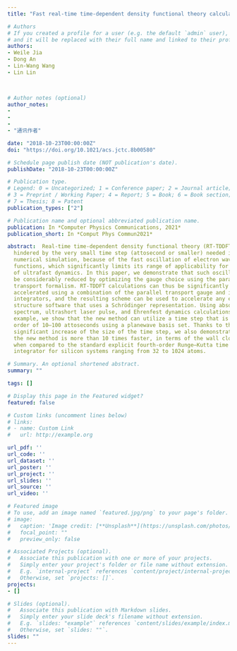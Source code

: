 ```yaml
---
title: "Fast real-time time-dependent density functional theory calculations with the parallel transport gauge"

# Authors
# If you created a profile for a user (e.g. the default `admin` user), write the username (folder name) here 
# and it will be replaced with their full name and linked to their profile.
authors:
- Weile Jia    
- Dong An
- Lin-Wang Wang
- Lin Lin


 
# Author notes (optional)
author_notes:
-  
- 
- 
- "通讯作者"

date: "2018-10-23T00:00:00Z"
doi: "https://doi.org/10.1021/acs.jctc.8b00580"

# Schedule page publish date (NOT publication's date).
publishDate: "2018-10-23T00:00:00Z"

# Publication type.
# Legend: 0 = Uncategorized; 1 = Conference paper; 2 = Journal article;
# 3 = Preprint / Working Paper; 4 = Report; 5 = Book; 6 = Book section;
# 7 = Thesis; 8 = Patent
publication_types: ["2"]

# Publication name and optional abbreviated publication name.
publication: In *Computer Physics Communications, 2021*
publication_short: In *Comput Phys Commun2021*

abstract:  Real-time time-dependent density functional theory (RT-TDDFT) is known to be
  hindered by the very small time step (attosecond or smaller) needed in the
  numerical simulation, because of the fast oscillation of electron wave
  functions, which significantly limits its range of applicability for the study
  of ultrafast dynamics. In this paper, we demonstrate that such oscillation can
  be considerably reduced by optimizing the gauge choice using the parallel
  transport formalism. RT-TDDFT calculations can thus be significantly
  accelerated using a combination of the parallel transport gauge and implicit
  integrators, and the resulting scheme can be used to accelerate any electronic
  structure software that uses a Schrödinger representation. Using absorption
  spectrum, ultrashort laser pulse, and Ehrenfest dynamics calculations for
  example, we show that the new method can utilize a time step that is on the
  order of 10–100 attoseconds using a planewave basis set. Thanks to the
  significant increase of the size of the time step, we also demonstrate that
  the new method is more than 10 times faster, in terms of the wall clock time,
  when compared to the standard explicit fourth-order Runge–Kutta time
  integrator for silicon systems ranging from 32 to 1024 atoms.

# Summary. An optional shortened abstract.
summary: ""

tags: []

# Display this page in the Featured widget?
featured: false

# Custom links (uncomment lines below)
# links:
# - name: Custom Link
#   url: http://example.org

url_pdf: ''
url_code: ''
url_dataset: ''
url_poster: ''
url_project: ''
url_slides: ''
url_source: ''
url_video: ''

# Featured image
# To use, add an image named `featured.jpg/png` to your page's folder. 
# image:
#   caption: 'Image credit: [**Unsplash**](https://unsplash.com/photos/pLCdAaMFLTE)'
#   focal_point: ""
#   preview_only: false

# Associated Projects (optional).
#   Associate this publication with one or more of your projects.
#   Simply enter your project's folder or file name without extension.
#   E.g. `internal-project` references `content/project/internal-project/index.md`.
#   Otherwise, set `projects: []`.
projects:
- []

# Slides (optional).
#   Associate this publication with Markdown slides.
#   Simply enter your slide deck's filename without extension.
#   E.g. `slides: "example"` references `content/slides/example/index.md`.
#   Otherwise, set `slides: ""`.
slides: ""
---
```



